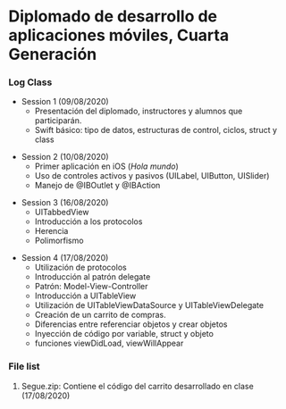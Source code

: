 # Diplomado de desarrollo de aplicaciones móviles, **Cuarta Generación**
>
### Log Class
* Session 1 (09/08/2020)
  - Presentación del diplomado, instructores y alumnos que participarán.
  - Swift básico: tipo de datos, estructuras de control, ciclos, struct y class
>
* Session 2 (10/08/2020)
  - Primer aplicación en iOS (*Hola mundo*)
  - Uso de controles activos y pasivos (UILabel, UIButton, UISlider)
  - Manejo de @IBOutlet y @IBAction
>
* Session 3 (16/08/2020)
  - UITabbedView
  - Introducción a los protocolos
  - Herencia
  - Polimorfismo
>
* Session 4 (17/08/2020)
  - Utilización de protocolos
  - Introducción al patrón delegate
  - Patrón: Model-View-Controller
  - Introducción a UITableView
  - Utilización de UITableViewDataSource y UITableViewDelegate
  - Creación de un carrito de compras.
   - Diferencias entre referenciar objetos y crear objetos
   - Inyección de código por variable, struct y objeto
   - funciones viewDidLoad, viewWillAppear

### File list
1. Segue.zip: Contiene el código del carrito desarrollado en clase (17/08/2020)
